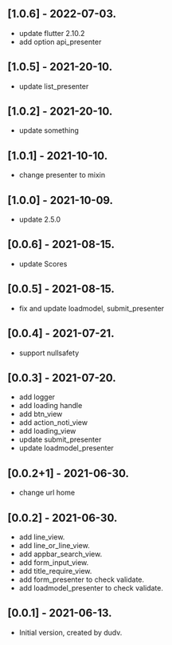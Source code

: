 ## [1.0.6] - 2022-07-03.

* update flutter 2.10.2
* add option api_presenter

## [1.0.5] - 2021-20-10.

* update list_presenter

## [1.0.2] - 2021-20-10.

* update something

## [1.0.1] - 2021-10-10.

* change presenter to mixin

## [1.0.0] - 2021-10-09.

* update 2.5.0
## [0.0.6] - 2021-08-15.

* update Scores

## [0.0.5] - 2021-08-15.

* fix and update loadmodel, submit_presenter

## [0.0.4] - 2021-07-21.

* support nullsafety

## [0.0.3] - 2021-07-20.

* add logger
* add loading handle
* add btn_view
* add action_noti_view
* add loading_view
* update submit_presenter
* update loadmodel_presenter

## [0.0.2+1] - 2021-06-30.

* change url home

## [0.0.2] - 2021-06-30.

* add line_view.
* add line_or_line_view.
* add appbar_search_view.
* add form_input_view.
* add title_require_view.
* add form_presenter to check validate.
* add loadmodel_presenter to check validate.


## [0.0.1] - 2021-06-13.

* Initial version, created by dudv.
